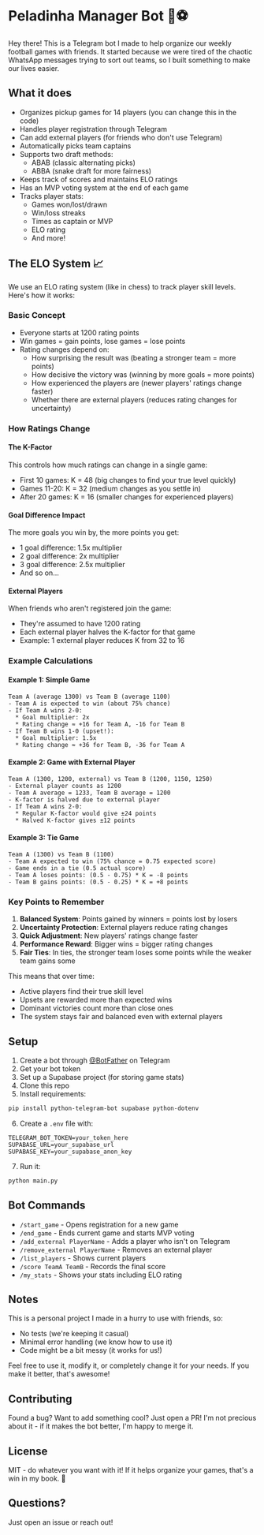 # Peladinha Manager Bot 🤖⚽

Hey there! This is a Telegram bot I made to help organize our weekly football games with friends. It started because we were tired of the chaotic WhatsApp messages trying to sort out teams, so I built something to make our lives easier.

## What it does

- Organizes pickup games for 14 players (you can change this in the code)
- Handles player registration through Telegram
- Can add external players (for friends who don't use Telegram)
- Automatically picks team captains
- Supports two draft methods:
  - ABAB (classic alternating picks)
  - ABBA (snake draft for more fairness)
- Keeps track of scores and maintains ELO ratings
- Has an MVP voting system at the end of each game
- Tracks player stats:
  - Games won/lost/drawn
  - Win/loss streaks
  - Times as captain or MVP
  - ELO rating
  - And more!

## The ELO System 📈

We use an ELO rating system (like in chess) to track player skill levels. Here's how it works:

### Basic Concept
- Everyone starts at 1200 rating points
- Win games = gain points, lose games = lose points
- Rating changes depend on:
  - How surprising the result was (beating a stronger team = more points)
  - How decisive the victory was (winning by more goals = more points)
  - How experienced the players are (newer players' ratings change faster)
  - Whether there are external players (reduces rating changes for uncertainty)

### How Ratings Change

#### The K-Factor
This controls how much ratings can change in a single game:
- First 10 games: K = 48 (big changes to find your true level quickly)
- Games 11-20: K = 32 (medium changes as you settle in)
- After 20 games: K = 16 (smaller changes for experienced players)

#### Goal Difference Impact
The more goals you win by, the more points you get:
- 1 goal difference: 1.5x multiplier
- 2 goal difference: 2x multiplier
- 3 goal difference: 2.5x multiplier
- And so on...

#### External Players
When friends who aren't registered join the game:
- They're assumed to have 1200 rating
- Each external player halves the K-factor for that game
- Example: 1 external player reduces K from 32 to 16

### Example Calculations

#### Example 1: Simple Game
```
Team A (average 1300) vs Team B (average 1100)
- Team A is expected to win (about 75% chance)
- If Team A wins 2-0:
  * Goal multiplier: 2x
  * Rating change ≈ +16 for Team A, -16 for Team B
- If Team B wins 1-0 (upset!):
  * Goal multiplier: 1.5x
  * Rating change ≈ +36 for Team B, -36 for Team A
```

#### Example 2: Game with External Player
```
Team A (1300, 1200, external) vs Team B (1200, 1150, 1250)
- External player counts as 1200
- Team A average = 1233, Team B average = 1200
- K-factor is halved due to external player
- If Team A wins 2-0:
  * Regular K-factor would give ±24 points
  * Halved K-factor gives ±12 points
```

#### Example 3: Tie Game
```
Team A (1300) vs Team B (1100)
- Team A expected to win (75% chance = 0.75 expected score)
- Game ends in a tie (0.5 actual score)
- Team A loses points: (0.5 - 0.75) * K = -8 points
- Team B gains points: (0.5 - 0.25) * K = +8 points
```

### Key Points to Remember
1. **Balanced System**: Points gained by winners = points lost by losers
2. **Uncertainty Protection**: External players reduce rating changes
3. **Quick Adjustment**: New players' ratings change faster
4. **Performance Reward**: Bigger wins = bigger rating changes
5. **Fair Ties**: In ties, the stronger team loses some points while the weaker team gains some

This means that over time:
- Active players find their true skill level
- Upsets are rewarded more than expected wins
- Dominant victories count more than close ones
- The system stays fair and balanced even with external players

## Setup

1. Create a bot through [@BotFather](https://t.me/botfather) on Telegram
2. Get your bot token
3. Set up a Supabase project (for storing game stats)
4. Clone this repo
5. Install requirements:
```bash
pip install python-telegram-bot supabase python-dotenv
```
6. Create a `.env` file with:
```
TELEGRAM_BOT_TOKEN=your_token_here
SUPABASE_URL=your_supabase_url
SUPABASE_KEY=your_supabase_anon_key
```
7. Run it:
```bash
python main.py
```

## Bot Commands

- `/start_game` - Opens registration for a new game
- `/end_game` - Ends current game and starts MVP voting
- `/add_external PlayerName` - Adds a player who isn't on Telegram
- `/remove_external PlayerName` - Removes an external player
- `/list_players` - Shows current players
- `/score TeamA TeamB` - Records the final score
- `/my_stats` - Shows your stats including ELO rating

## Notes

This is a personal project I made in a hurry to use with friends, so:
- No tests (we're keeping it casual)
- Minimal error handling (we know how to use it)
- Code might be a bit messy (it works for us!)

Feel free to use it, modify it, or completely change it for your needs. If you make it better, that's awesome!

## Contributing

Found a bug? Want to add something cool? Just open a PR! I'm not precious about it - if it makes the bot better, I'm happy to merge it.

## License

MIT - do whatever you want with it! If it helps organize your games, that's a win in my book. 🎯

## Questions?

Just open an issue or reach out!
